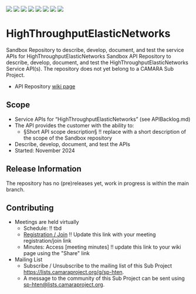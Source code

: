 <a href="https://github.com/camaraproject/HighThroughputElasticNetworks/commits/" title="Last Commit"><img src="https://img.shields.io/github/last-commit/camaraproject/HighThroughputElasticNetworks?style=plastic"></a>
<a href="https://github.com/camaraproject/HighThroughputElasticNetworks/issues" title="Open Issues"><img src="https://img.shields.io/github/issues/camaraproject/HighThroughputElasticNetworks?style=plastic"></a>
<a href="https://github.com/camaraproject/HighThroughputElasticNetworks/pulls" title="Open Pull Requests"><img src="https://img.shields.io/github/issues-pr/camaraproject/HighThroughputElasticNetworks?style=plastic"></a>
<a href="https://github.com/camaraproject/HighThroughputElasticNetworks/graphs/contributors" title="Contributors"><img src="https://img.shields.io/github/contributors/camaraproject/HighThroughputElasticNetworks?style=plastic"></a>
<a href="https://github.com/camaraproject/HighThroughputElasticNetworks" title="Repo Size"><img src="https://img.shields.io/github/repo-size/camaraproject/HighThroughputElasticNetworks?style=plastic"></a>
<a href="https://github.com/camaraproject/HighThroughputElasticNetworks/blob/main/LICENSE" title="License"><img src="https://img.shields.io/badge/License-Apache%202.0-green.svg?style=plastic"></a>
<a href="https://github.com/camaraproject/HighThroughputElasticNetworks/releases/latest" title="Latest Release"><img src="https://img.shields.io/github/release/camaraproject/HighThroughputElasticNetworks?style=plastic"></a>
<a href="https://github.com/camaraproject/Governance/blob/main/ProjectStructureAndRoles.md" title="Sandbox API Repository"><img src="https://img.shields.io/badge/Sandbox%20API%20Repository-yellow?style=plastic"></a>

# HighThroughputElasticNetworks
Sandbox Repository to describe, develop, document, and test the service APIs for HighThroughputElasticNetworks
Sandbox API Repository to describe, develop, document, and test the HighThroughputElasticNetworks Service API(s). The repository does not yet belong to a CAMARA Sub Project.

* API Repository [wiki page](https://lf-camaraproject.atlassian.net/wiki/x/wQAkAw)

## Scope

* Service APIs for “HighThroughputElasticNetworks” (see APIBacklog.md) <!-- Alternative for multiple APIs: "Service APIs for "HighThroughputElasticNetworks” -->
* The API provides the customer with the ability to:  
  * §Short API scope description§ !! replace with a short description of the scope of the Sandbox repository
* Describe, develop, document, and test the APIs
* Started: November 2024

## Release Information

The repository has no (pre)releases yet, work in progress is within the main branch.
<!-- Optional: an explicit listing of the latest (pre-)release with additional information, e.g. links to the API definitions -->
<!-- In addition use/uncomment one or multiple the following alternative options when becoming applicable -->
<!-- Pre-releases of this sub project are available in https://github.com/camaraproject/HighThroughputElasticNetworks/releases -->
<!-- The latest public release is available here: https://github.com/camaraproject/HighThroughputElasticNetworks/releases/latest -->
<!-- For changes see [CHANGELOG.md](https://github.com/camaraproject/HighThroughputElasticNetworks/blob/main/CHANGELOG.md) -->

## Contributing
* Meetings are held virtually <!-- for new API families request a meeting link from the LF admin team or replace the information with the existing meeting information (of the API family) -->
    * Schedule: !! tbd
    * [Registration / Join](https://wiki.camaraproject.org/x/TQAG) !! Update this link with your meeting registration/join link
    * Minutes: Access [meeting minutes] !! update this link to your wiki page using the "Share" link
* Mailing List
    <!-- Note: the $sub-project-mailinglistname$ is either already existing or will be created by the CAMARA Admin Team  -->
    * Subscribe / Unsubscribe to the mailing list of this Sub Project <https://lists.camaraproject.org/g/sp-hten>.
    * A message to the community of this Sub Project can be sent using <sp-hten@lists.camaraproject.org>.
